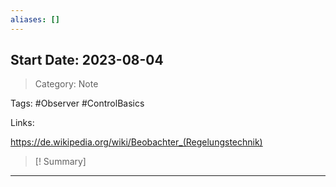```yaml
---
aliases: []
---
```

## Start Date: 2023-08-04

> Category: Note

Tags: #Observer
#ControlBasics 

Links:

https://de.wikipedia.org/wiki/Beobachter_(Regelungstechnik)

>[! Summary]
>

---

